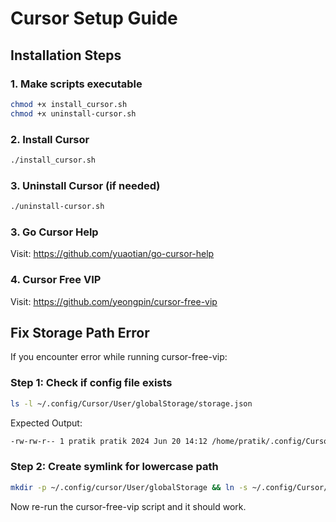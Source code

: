 # Cursor Setup Guide

## Installation Steps

### 1. Make scripts executable
```bash
chmod +x install_cursor.sh
chmod +x uninstall-cursor.sh
```

### 2. Install Cursor
```bash
./install_cursor.sh
```

### 3. Uninstall Cursor (if needed)
```bash
./uninstall-cursor.sh
```

### 3. Go Cursor Help
Visit: https://github.com/yuaotian/go-cursor-help

### 4. Cursor Free VIP
Visit: https://github.com/yeongpin/cursor-free-vip

## Fix Storage Path Error

If you encounter error while running cursor-free-vip:

### Step 1: Check if config file exists
```bash
ls -l ~/.config/Cursor/User/globalStorage/storage.json
```

Expected Output:
```bash
-rw-rw-r-- 1 pratik pratik 2024 Jun 20 14:12 /home/pratik/.config/Cursor/User/globalStorage/storage.json
```

### Step 2: Create symlink for lowercase path
```bash
mkdir -p ~/.config/cursor/User/globalStorage && ln -s ~/.config/Cursor/User/globalStorage/storage.json ~/.config/cursor/User/globalStorage/storage.json
```

Now re-run the cursor-free-vip script and it should work.
